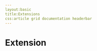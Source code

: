 ```yaml
---
layout:basic
title:Extensions
css:article grid documentation headerbar
---
```


<div id="content">
<div class="fixed-width" markdown="1">

Extension
=========

</div> <!-- .fixed-width -->
</div> <!-- #content -->
